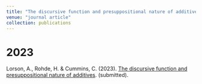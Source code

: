 ```yaml
---
title: "The discursive function and presuppositional nature of additives"
venue: "journal article"
collection: publications
---
```


2023
===
Lorson, A., Rohde, H. & Cummins, C. (2023). [The discursive function and presuppositional nature of additives](https://psyarxiv.com/ptvqs/). (submitted).


